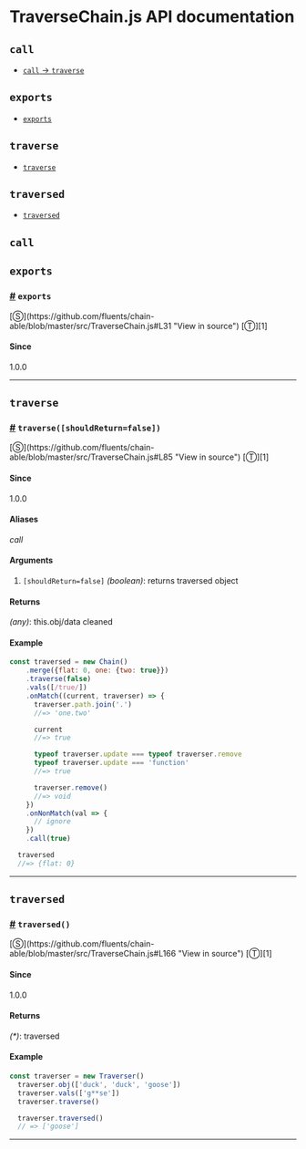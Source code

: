 # TraverseChain.js API documentation

<!-- div class="toc-container" -->

<!-- div -->

## `call`
* <a href="#traverse" class="alias">`call` -> `traverse`</a>

<!-- /div -->

<!-- div -->

## `exports`
* <a href="#exports">`exports`</a>

<!-- /div -->

<!-- div -->

## `traverse`
* <a href="#traverse">`traverse`</a>

<!-- /div -->

<!-- div -->

## `traversed`
* <a href="#traversed">`traversed`</a>

<!-- /div -->

<!-- /div -->

<!-- div class="doc-container" -->

<!-- div -->

## `call`

<!-- /div -->

<!-- div -->

## `exports`

<!-- div -->

<h3 id="exports"><a href="#exports">#</a>&nbsp;<code>exports</code></h3>
[&#x24C8;](https://github.com/fluents/chain-able/blob/master/src/TraverseChain.js#L31 "View in source") [&#x24C9;][1]



#### Since
1.0.0

---

<!-- /div -->

<!-- /div -->

<!-- div -->

## `traverse`

<!-- div -->

<h3 id="traverse"><a href="#traverse">#</a>&nbsp;<code>traverse([shouldReturn=false])</code></h3>
[&#x24C8;](https://github.com/fluents/chain-able/blob/master/src/TraverseChain.js#L85 "View in source") [&#x24C9;][1]



#### Since
1.0.0

#### Aliases
*call*

#### Arguments
1. `[shouldReturn=false]` *(boolean)*: returns traversed object

#### Returns
*(any)*: this.obj/data cleaned

#### Example
```js
const traversed = new Chain()
    .merge({flat: 0, one: {two: true}})
    .traverse(false)
    .vals([/true/])
    .onMatch((current, traverser) => {
      traverser.path.join('.')
      //=> 'one.two'

      current
      //=> true

      typeof traverser.update === typeof traverser.remove
      typeof traverser.update === 'function'
      //=> true

      traverser.remove()
      //=> void
    })
    .onNonMatch(val => {
      // ignore
    })
    .call(true)

  traversed
  //=> {flat: 0}
```
---

<!-- /div -->

<!-- /div -->

<!-- div -->

## `traversed`

<!-- div -->

<h3 id="traversed"><a href="#traversed">#</a>&nbsp;<code>traversed()</code></h3>
[&#x24C8;](https://github.com/fluents/chain-able/blob/master/src/TraverseChain.js#L166 "View in source") [&#x24C9;][1]



#### Since
1.0.0

#### Returns
*(&#42;)*: traversed

#### Example
```js
const traverser = new Traverser()
  traverser.obj(['duck', 'duck', 'goose'])
  traverser.vals(['g**se'])
  traverser.traverse()

  traverser.traversed()
  // => ['goose']
```
---

<!-- /div -->

<!-- /div -->

<!-- /div -->

 [1]: #call "Jump back to the TOC."
